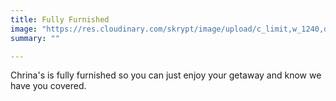 ```yaml
---
title: Fully Furnished
image: "https://res.cloudinary.com/skrypt/image/upload/c_limit,w_1240,dpr_auto,f_auto/v1583867270/chrinas/Lamp_rjsvvj.webp"
summary: ""

---
```

Chrina's is fully furnished so you can just enjoy your getaway and know we have you covered.